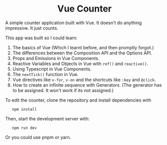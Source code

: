 <h1 align="center">Vue Counter</h1>

A simple counter application built with Vue. It doesn't do anything impressive. It just counts.

This app was built so I could learn:

1. The basics of Vue (Which I learnt before, and then promptly forgot.)
2. The differences between the Composition API and the Options API.
3. Props and Emissions in Vue Components.
4. Reactive Variables and Objects in Vue with `ref()` and `reactive()`.
5. Using Typescript in Vue Components.
6. The `nextTick()` function in Vue.
7. Vue directives like `v-for`, `v-on` and the shortcuts like `:key` and `@click`.
8. How to create an infinite sequence with Generators. (The generator has to be assigned. It won't work if its not assigned.)

To edit the counter, clone the repository and install dependencies with

```shell
   npm install
```

Then, start the development server with:

```shell
   npm run dev
```

Or you could use pnpm or yarn.

